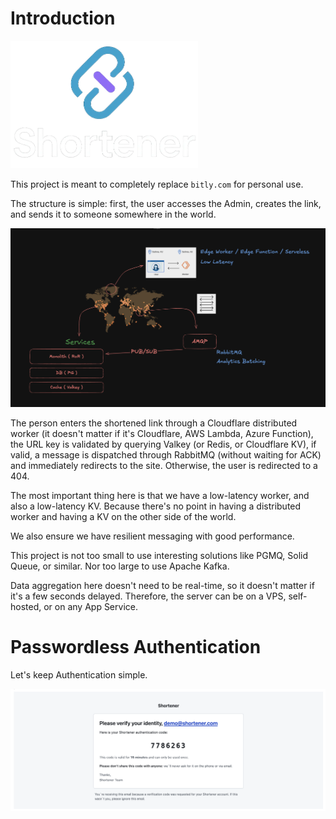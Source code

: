 # Introduction

<img src="./.github/assets/logo-dark.webp" alt="project" width="300px">

This project is meant to completely replace `bitly.com` for personal use.

The structure is simple: first, the user accesses the Admin, creates the link, and sends it to someone somewhere in the world.

![project](./.github/assets/project.png)

The person enters the shortened link through a Cloudflare distributed worker (it doesn't matter if it's Cloudflare, AWS Lambda, Azure Function), the URL key is validated by querying Valkey (or Redis, or Cloudflare KV), if valid, a message is dispatched through RabbitMQ (without waiting for ACK) and immediately redirects to the site. Otherwise, the user is redirected to a 404.

The most important thing here is that we have a low-latency worker, and also a low-latency KV.
Because there's no point in having a distributed worker and having a KV on the other side of the world.

We also ensure we have resilient messaging with good performance.

This project is not too small to use interesting solutions like PGMQ, Solid Queue, or similar. Nor too large to use Apache Kafka.

Data aggregation here doesn't need to be real-time, so it doesn't matter if it's a few seconds delayed. Therefore, the server can be on a VPS, self-hosted, or on any App Service.

# Passwordless Authentication

Let's keep Authentication simple.

![passwordless](./.github/assets/passwordless.png)
